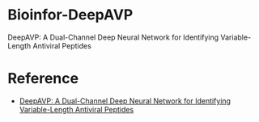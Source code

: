 # Bioinfor-DeepAVP

DeepAVP: A Dual-Channel Deep Neural Network for Identifying Variable-Length Antiviral Peptides


# Reference
- [DeepAVP: A Dual-Channel Deep Neural Network for Identifying Variable-Length Antiviral Peptides](https://ieeexplore.ieee.org/document/9017958)
